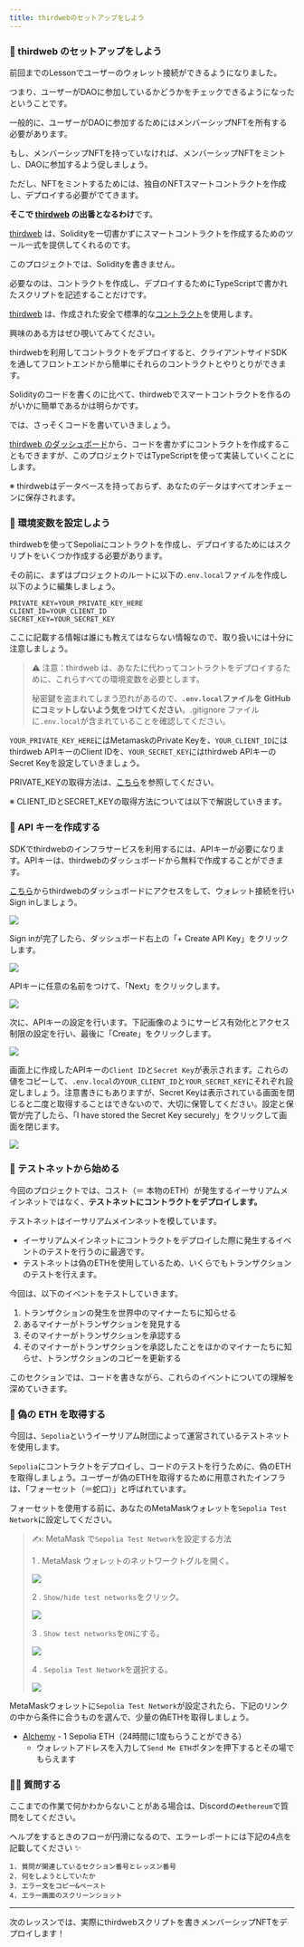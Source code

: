 ```yaml
---
title: thirdwebのセットアップをしよう
---
```

### 🍪 thirdweb のセットアップをしよう

前回までのLessonでユーザーのウォレット接続ができるようになりました。

つまり、ユーザーがDAOに参加しているかどうかをチェックできるようになったということです。

一般的に、ユーザーがDAOに参加するためにはメンバーシップNFTを所有する必要があります。

もし、メンバーシップNFTを持っていなければ、メンバーシップNFTをミントし、DAOに参加するよう促しましょう。

ただし、NFTをミントするためには、独自のNFTスマートコントラクトを作成し、デプロイする必要がでてきます。

**そこで [thirdweb](https://thirdweb.com/) の出番となるわけ**です。

[thirdweb](https://thirdweb.com/) は、Solidityを一切書かずにスマートコントラクトを作成するためのツール一式を提供してくれるのです。

このプロジェクトでは、Solidityを書きません。

必要なのは、コントラクトを作成し、デプロイするためにTypeScriptで書かれたスクリプトを記述することだけです。

[thirdweb](https://thirdweb.com/) は、作成された安全で標準的な[コントラクト](https://github.com/thirdweb-dev/contracts)を使用します。

興味のある方はぜひ覗いてみてください。

thirdwebを利用してコントラクトをデプロイすると、クライアントサイドSDKを通してフロントエンドから簡単にそれらのコントラクトとやりとりができます。

Solidityのコードを書くのに比べて、thirdwebでスマートコントラクトを作るのがいかに簡単であるかは明らかです。

では、さっそくコードを書いていきましょう。

[thirdweb のダッシュボード](https://thirdweb.com/dashboard)から、コードを書かずにコントラクトを作成することもできますが、このプロジェクトではTypeScriptを使って実装していくことにします。

※ thirdwebはデータベースを持っておらず、あなたのデータはすべてオンチェーンに保存されます。

### 📝 環境変数を設定しよう

thirdwebを使ってSepoliaにコントラクトを作成し、デプロイするためにはスクリプトをいくつか作成する必要があります。

その前に、まずはプロジェクトのルートに以下の`.env.local`ファイルを作成し以下のように編集しましょう。

```plaintext
PRIVATE_KEY=YOUR_PRIVATE_KEY_HERE
CLIENT_ID=YOUR_CLIENT_ID
SECRET_KEY=YOUR_SECRET_KEY
```

ここに記載する情報は誰にも教えてはならない情報なので、取り扱いには十分に注意しましょう。

> ⚠️ 注意：thirdweb は、あなたに代わってコントラクトをデプロイするために、これらすべての環境変数を必要とします。
>
> 秘密鍵を盗まれてしまう恐れがあるので、**`.env.local`ファイルを GitHub にコミットしないよう気をつけてください**。.gitignore ファイルに`.env.local`が含まれていることを確認してください。

`YOUR_PRIVATE_KEY_HERE`にはMetamaskのPrivate Keyを、`YOUR_CLIENT_ID`にはthirdweb APIキーのClient IDを、`YOUR_SECRET_KEY`にはthirdweb APIキーのSecret Keyを設定していきましょう。

PRIVATE_KEYの取得方法は、[こちら](https://metamask.zendesk.com/hc/en-us/articles/360015289632-How-to-Export-an-Account-Private-Key)を参照してください。

※ CLIENT_IDとSECRET_KEYの取得方法については以下で解説していきます。

### 🔑 API キーを作成する

SDKでthirdwebのインフラサービスを利用するには、APIキーが必要になります。APIキーは、thirdwebのダッシュボードから無料で作成することができます。

[こちら](https://thirdweb.com/dashboard/settings/api-keys)からthirdwebのダッシュボードにアクセスをして、ウォレット接続を行いSign inしましょう。

![](/images/ETH-DAO/section-2/2_1_1.png)

Sign inが完了したら、ダッシュボード右上の「+ Create API Key」をクリックします。

![](/images/ETH-DAO/section-2/2_1_2.png)

APIキーに任意の名前をつけて、「Next」をクリックします。

![](/images/ETH-DAO/section-2/2_1_3.png)

次に、APIキーの設定を行います。下記画像のようにサービス有効化とアクセス制限の設定を行い、最後に「Create」をクリックします。

![](/images/ETH-DAO/section-2/2_1_4.png)

画面上に作成したAPIキーの`Client ID`と`Secret Key`が表示されます。これらの値をコピーして、`.env.local`の`YOUR_CLIENT_ID`と`YOUR_SECRET_KEY`にそれぞれ設定しましょう。注意書きにもありますが、Secret Keyは表示されている画面を閉じると二度と取得することはできないので、大切に保管してください。設定と保管が完了したら、「I have stored the Secret Key securely」をクリックして画面を閉じます。

![](/images/ETH-DAO/section-2/2_1_5.png)

### 🐣 テストネットから始める

今回のプロジェクトでは、コスト（＝ 本物のETH）が発生するイーサリアムメインネットではなく、**テストネットにコントラクトをデプロイします。**

テストネットはイーサリアムメインネットを模しています。

- イーサリアムメインネットにコントラクトをデプロイした際に発生するイベントのテストを行うのに最適です。
- テストネットは偽のETHを使用しているため、いくらでもトランザクションのテストを行えます。

今回は、以下のイベントをテストしていきます。

1. トランザクションの発生を世界中のマイナーたちに知らせる
2. あるマイナーがトランザクションを発見する
3. そのマイナーがトランザクションを承認する
4. そのマイナーがトランザクションを承認したことをほかのマイナーたちに知らせ、トランザクションのコピーを更新する

このセクションでは、コードを書きながら、これらのイベントについての理解を深めていきます。

### 🚰 偽の ETH を取得する

今回は、`Sepolia`というイーサリアム財団によって運営されているテストネットを使用します。

`Sepolia`にコントラクトをデプロイし、コードのテストを行うために、偽のETHを取得しましょう。ユーザーが偽のETHを取得するために用意されたインフラは、「フォーセット（＝蛇口）」と呼ばれています。

フォーセットを使用する前に、あなたのMetaMaskウォレットを`Sepolia Test Network`に設定してください。

> ✍️: MetaMask で`Sepolia Test Network`を設定する方法
>
> 1 \. MetaMask ウォレットのネットワークトグルを開く。
>
> ![](/images/ETH-DAO/section-2/2_1_6.png)
>
> 2 \. `Show/hide test networks`をクリック。
>
> ![](/images/ETH-DAO/section-2/2_1_7.png)
>
> 3 \. `Show test networks`を`ON`にする。
>
> ![](/images/ETH-DAO/section-2/2_1_8.png)
>
> 4 \. `Sepolia Test Network`を選択する。
>
> ![](/images/ETH-DAO/section-2/2_1_9.png)

MetaMaskウォレットに`Sepolia Test Network`が設定されたら、下記のリンクの中から条件に合うものを選んで、少量の偽ETHを取得しましょう。

- [Alchemy](https://sepoliafaucet.com/) - 1 Sepolia ETH（24時間に1度もらうことができる）
  - ウォレットアドレスを入力して`Send Me ETH`ボタンを押下するとその場でもらえます

### 🙋‍♂️ 質問する

ここまでの作業で何かわからないことがある場合は、Discordの`#ethereum`で質問をしてください。

ヘルプをするときのフローが円滑になるので、エラーレポートには下記の4点を記載してください ✨

```
1. 質問が関連しているセクション番号とレッスン番号
2. 何をしようとしていたか
3. エラー文をコピー&ペースト
4. エラー画面のスクリーンショット
```

---

次のレッスンでは、実際にthirdwebスクリプトを書きメンバーシップNFTをデプロイします！

